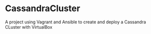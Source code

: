 # CassandraCluster
A project using Vagrant and Ansible to create and deploy a Cassandra CLuster with VirtualBox

